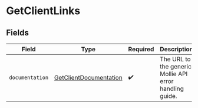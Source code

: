 # GetClientLinks


## Fields

| Field                                                                   | Type                                                                    | Required                                                                | Description                                                             |
| ----------------------------------------------------------------------- | ----------------------------------------------------------------------- | ----------------------------------------------------------------------- | ----------------------------------------------------------------------- |
| `documentation`                                                         | [GetClientDocumentation](../../models/errors/GetClientDocumentation.md) | :heavy_check_mark:                                                      | The URL to the generic Mollie API error handling guide.                 |
